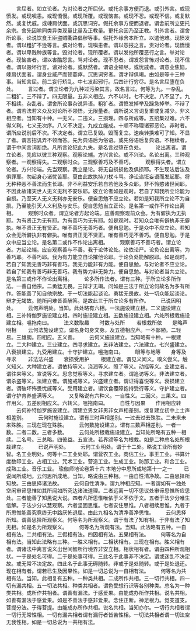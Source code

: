 <!-- { "loadSidebar": true } -->
　　言屈者。如立论者。为对论者之所屈伏。或托余事方便而退。或引外言。或现愤发。或现嗔恚。或现憍慢。或现所覆。或现恼害。或现不忍。或现不信。或复默然。或复忧戚。或竦肩伏面。或沉思词穷。假托余事方便而退者。谓舍前所立更托余宗。舍先因喻同类异类现量比量及正教量。更托余因乃至正教。引外言者。谓舍所论事。论说饮食王臣盗贼衢路倡秽等事。假托外缘舍本所立。以遣他难。现愤发者。谓以粗犷不逊等言。摈对论者。现嗔恚者。谓以怨报之言。责对论者。现憍慢者。谓以卑贱种族等言。毁对论者。现所覆者。谓以发他所覆恶行之言。举对论者。现恼害者。谓以害酷怨言。骂对论者。现不忍者。谓发怨言怖对论者。现不信者。谓以毁坏行言。谤对论者。或默然者。谓语业顿尽。或忧戚者。谓意业焦恼。竦肩伏面者。谓身业威严而顿萎瘁。沉思词穷者。谓才辩俱竭。由如是等十三种事。当知言屈。前二妄行矫乱。中七发起邪行。后四计行穷尽。是名言屈堕在负处。
　　言过者。谓立论者为九种过污染其言。故名言过。何等为九。一杂乱。二粗犷。三不辩了。四无限量。五非义相应。六不以时。七不决定。八不显了。九不相续。杂乱者。谓舍所论事杂说异语。粗犷者。谓愤发掉举及躁急掉举。不辩了者。谓若法若义众及对论所不领悟。无限量者。谓所说义言词复重或复减少。非义相应者。当知有十种。一无义。二违义。三损理。四与所成等。五招集过难。六不得义利。七义无次序。八义不决定。九成立能成。十顺不称理诸邪恶论。非时者。谓所应说前后不次。不决定者。谓立已复毁。毁而复立。速疾转换难可了知。不显了者。谓言招讥弄不领而答。先为典语后为俗语。或先俗语后复典语。不相续者。谓于中间言词断绝。凡所言论犯此九失。是名言过堕在负处。
　　论出离者。谓立论者。先应以彼三种观察。观察论端。方兴言论。或不兴论。名论出离。三种观察者。一观察得失。二观察时众。三观察善巧及不善巧。
　　观察得失者。谓立论者。方兴论端。先当观察。我立是论。将无自损损他及俱损耶。不生现法后法及俱罪耶。勿起身心诸忧苦耶。莫由此故执持刀杖斗骂。诤讼谄诳妄语而发起耶。将无种种恶不善法而生长耶。非不利益安乐若自若他及多众耶。非不怜愍诸世间耶。不因此故诸天世人无义无利不安乐耶。彼立论者如是观时。若自了知我所立论能为自损。乃至天人无义无利亦无安乐。便自思勉不应立论。若如是知我所立论不为自损。乃至能引天人义利及与安乐。便自思勉当立正论。是名第一或作不作论出离相。
　　观察时众者。谓立论者方起论端。应善观察现前众会。为有僻执为无执耶。为有贤正为无有耶。为有善巧为无有耶。如是观时。若知众会唯有僻执非无僻执。唯不贤正无有贤正。唯不善巧无善巧者。便自思勉。于是众中不应立论。若知众会无所僻执非有僻执。唯有贤正无不贤正。唯有善巧无不善巧。便自思勉。于是众中应当立论。是名第二或作不作论出离相。
　　观察善巧不善巧者。谓立论者。方起论端。应自观察善与不善。我于论体论处。论依论严。论负论出离等。为善巧耶。不善巧耶。我为有力能立自论摧他论耶。于论负处能解脱耶。如是观时。若自了知我无善巧非有善巧。我无力能非有力能。便自思勉。与对论者不应立论。若自了知我有善巧非无善巧。我有势力非无势力。便自思勉。与对论者当共立论。是名第三或作不作论出离相。
　　论多所作法者。谓有三种。于所立论多所作法。一善自他宗。二勇猛无畏。三辩才无竭。问如是三法于所立论何故名为多有所作。答能善了知自他宗故。于一切法能起谈论。勇猛无畏故。处一切众能起谈论。辩才无竭故。随所问难皆善酬答。是故此三于所立论多有所作。
　　已说因明处。
　　云何声明处。当知。此处略有六相。一法施设建立相。二义施设建立相。三补特伽罗施设建立相。四时施设建立相。五数施设建立相。六处所根栽施设建立相。嗢拖南曰。
　　法义数取趣　　时数与处所
　　若根栽所依　　是略声明相
　　云何法施设建立。谓名身句身文身。及五德相应声。一不鄙陋。二轻易。三雄朗。四相应。五义善。
　　云何义施设建立。当知略有十种。一根建立。二大种建立。三业建立。四寻求建立。五非法建立。六法建立。七兴盛建立。八衰损建立。九受用建立。十守护建立。嗢拖南曰。
　　眼等与地等　　身等及寻求
　　非法法兴盛　　衰损受用护
　　根建立者。谓见义闻义。嗅义尝义。触义知义。大种建立者。谓依持等义。浇润等义。照了等义。动摇等义。业建立者。谓往来等义。宣说等义。思念觉察等义。寻求建立者。谓追访等义。非法建立者。谓杀盗等义。法建立者。谓施戒等义。兴盛建立者。谓证得喜悦等义。衰损建立者。谓破坏怖畏忧戚等义。受用建立者。谓饮食覆障抱持受行等义。守护建立者。谓守护育养盛满等义。
　　又复略说有六种义。一自性义。二因义。三果义。四作用义。五差别相应义。六转义。嗢拖南曰。
　　自性与因果　　作用相应转
　　云何补特伽罗施设建立。谓建立男女非男非女声相差别。或复建立初中上士声相差别。
　　云何时施设建立。谓有三时声相差别。一过去过去殊胜。二未来未来殊胜。三现在现在殊胜。
　　云何数施设建立。谓有三数声相差别。一者一数。二者二数。三者多数。
　　云何处所根栽施设建立。当知处所略有五种一相续。二名号。三总略。四彼益。五宣说。若界颂等名为根栽。如是二种总名处所根栽建立。
　　已说声明处。
　　云何工业明处。谓于十二处。略说工业所有妙智。名工业明处。何等十二工业处耶。谓营农工业。商估工业。事王工业。书算计度数印工业。占相工业。咒术工业。营造工业。生成工业。防那工业。和合工业。成熟工业。音乐工业。
瑜伽师地论卷第十六
本地分中思所成地第十一之一
　　已说闻所成地。云何思所成地。当知。略说由三种相。一由自性清净故。二由思择所知故。三由思择诸法故。
　　云何自性清净。谓九种相应知。一者谓如有一独处空闲审谛思惟如其所闻如所究达诸法道理。二者远离一切不思议处审谛思惟所应思处。三者能善了知黑说大说。四者凡所思惟唯依于义不依于文。五者于法少分唯生信解。于法少分以慧观察。六者坚固思惟。七者安住思惟。八者相续思惟。九者于所思惟能善究竟终无中路厌怖退屈。由此九相名为清净善净思惟。
　　云何思择所知。谓善思择所观察义。何等名为所观察义。谓于有法了知有相。于非有法了知无相。如是名为所观察义。
　　何等名为所观有法。当知。此法略有五种。一自相有法。二共相有法。三假相有法。四因相有法。五果相有法。
　　何等名为自相有法。当知此法略有三种。一胜义相有。二相状相有。三现在相有。胜义相有者。谓诸法中离言说义出世间智所行境界非安立相。相状相有者。谓由四种所观相状。一于是处名可得。二于是处事可得。三此名于此事非不决定。谓或迷乱不决定故。或无常不决定故。四此名于此事无碍随转。非或于是处随转。或于是处退还。现在相有者。谓若已生及因果性。如是一切总说为一自相有法。
　　何等名为共相有法。当知。此相复有五种。一种类共相。二成所作共相。三一切行共相。四一切有漏共相。五一切法共相。种类共相者。谓色受想行识等各别种类。总名为一种类共相。成所作共相者。谓善有漏法。于感爱果。由能成办所作共相。说名共相。如善有漏法于感爱果。如是不善法于感非爱果。念住正断。神足根力。觉支道支。菩提分法。于得菩提。由能成办所作共相。说名共相。当知亦尔。一切行共相者谓一切行无常性相。一切有漏共相者谓有漏行者皆苦性相。一切法共相者谓一切法空无我性相。如是一切总说为一共相有法。
